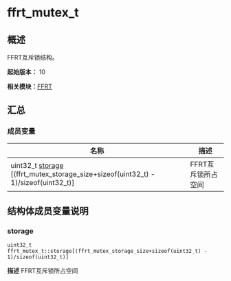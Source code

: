 # ffrt_mutex_t


## 概述

FFRT互斥锁结构。

**起始版本：** 10

**相关模块：**[FFRT](_f_f_r_t.md)


## 汇总


### 成员变量

| 名称 | 描述 | 
| -------- | -------- |
| uint32_t [storage](#storage) [(ffrt_mutex_storage_size+sizeof(uint32_t) - 1)/sizeof(uint32_t)] | FFRT互斥锁所占空间  | 


## 结构体成员变量说明


### storage

```
uint32_t ffrt_mutex_t::storage[(ffrt_mutex_storage_size+sizeof(uint32_t) - 1)/sizeof(uint32_t)]
```
**描述**
FFRT互斥锁所占空间
